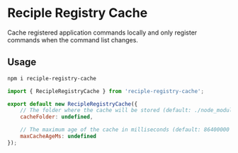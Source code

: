 # Reciple Registry Cache

Cache registered application commands locally and only register commands when the command list changes.

## Usage

```bash
npm i reciple-registry-cache
```

```js
import { RecipleRegistryCache } from 'reciple-registry-cache';

export default new RecipleRegistryCache({
    // The folder where the cache will be stored (default: ./node_modules/.cache/reciple-registry-cache/)
    cacheFolder: undefined,

    // The maximum age of the cache in milliseconds (default: 86400000 = 24 hours)
    maxCacheAgeMs: undefined
});
```